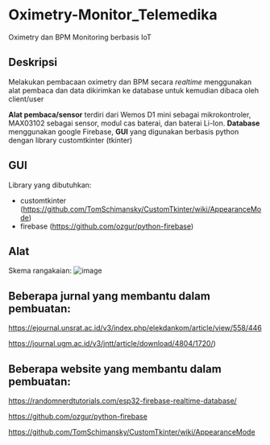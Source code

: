 # Oximetry-Monitor_Telemedika

Oximetry dan BPM Monitoring berbasis IoT

## Deskripsi
Melakukan pembacaan oximetry dan BPM secara _realtime_ menggunakan alat pembaca dan data dikirimkan ke database untuk kemudian dibaca oleh client/user

**Alat pembaca/sensor** terdiri dari Wemos D1 mini sebagai mikrokontroler, MAX03102 sebagai sensor, modul cas baterai, dan baterai Li-Ion. **Database** menggunakan google Firebase, **GUI** yang digunakan berbasis python dengan library customtkinter (tkinter)

## GUI

Library yang dibutuhkan:
- customtkinter (https://github.com/TomSchimansky/CustomTkinter/wiki/AppearanceMode)
- firebase (https://github.com/ozgur/python-firebase)

## Alat

Skema rangakaian:
![image](https://user-images.githubusercontent.com/105662575/209170958-75564051-75c8-47ca-8226-235822ba2568.png)


## Beberapa jurnal yang membantu dalam pembuatan:

https://ejournal.unsrat.ac.id/v3/index.php/elekdankom/article/view/558/446

https://journal.ugm.ac.id/v3/jntt/article/download/4804/1720/)


## Beberapa website yang membantu dalam pembuatan:

https://randomnerdtutorials.com/esp32-firebase-realtime-database/

https://github.com/ozgur/python-firebase

https://github.com/TomSchimansky/CustomTkinter/wiki/AppearanceMode
